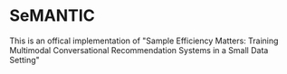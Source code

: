 # SeMANTIC
This is an offical implementation of "Sample Efficiency Matters: Training Multimodal Conversational Recommendation Systems in a Small Data Setting"
